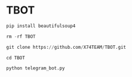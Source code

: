 # TBOT 

```python
pip install beautifulsoup4

rm -rf TBOT

git clone https://github.com/X74TEAM/TBOT.git

cd TBOT

python telegram_bot.py
```
